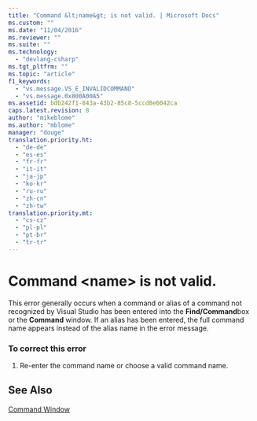 ```yaml
---
title: "Command &lt;name&gt; is not valid. | Microsoft Docs"
ms.custom: ""
ms.date: "11/04/2016"
ms.reviewer: ""
ms.suite: ""
ms.technology: 
  - "devlang-csharp"
ms.tgt_pltfrm: ""
ms.topic: "article"
f1_keywords: 
  - "vs.message.VS_E_INVALIDCOMMAND"
  - "vs.message.0x800A00A5"
ms.assetid: bdb242f1-843a-43b2-85c8-5ccd8e6042ca
caps.latest.revision: 8
author: "mikeblome"
ms.author: "mblome"
manager: "douge"
translation.priority.ht: 
  - "de-de"
  - "es-es"
  - "fr-fr"
  - "it-it"
  - "ja-jp"
  - "ko-kr"
  - "ru-ru"
  - "zh-cn"
  - "zh-tw"
translation.priority.mt: 
  - "cs-cz"
  - "pl-pl"
  - "pt-br"
  - "tr-tr"
---
```

# Command &lt;name&gt; is not valid.
This error generally occurs when a command or alias of a command not recognized by Visual Studio has been entered into the **Find/Command**box or the **Command** window. If an alias has been entered, the full command name appears instead of the alias name in the error message.  
  
### To correct this error  
  
1.  Re-enter the command name or choose a valid command name.  
  
## See Also  
 [Command Window](../ide/reference/command-window.md)